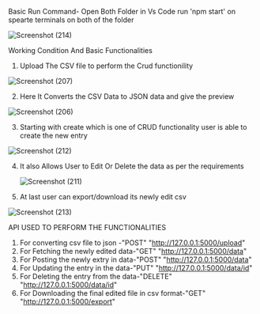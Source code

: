 Basic Run Command-
Open Both Folder in Vs Code run 'npm start' on spearte terminals on both of the folder


![Screenshot (214)](https://github.com/codekid69/CSV_CRUD/assets/123632128/73d4b5c4-42d9-41af-8fdc-f6d621122ccf)



Working Condition And Basic Functionalities


1) Upload The CSV file to perform the Crud functionility

![Screenshot (207)](https://github.com/codekid69/CSV_CRUD/assets/123632128/0c1a5e29-d771-438d-b4bb-15b95e3d4c53)


2) Here It Converts the CSV Data to JSON data and give the preview
   
 ![Screenshot (206)](https://github.com/codekid69/CSV_CRUD/assets/123632128/37481757-488b-40b5-98ac-9391f4feb67c)


 3) Starting with create which is one of CRUD functionality user is able to create the new entry

![Screenshot (212)](https://github.com/codekid69/CSV_CRUD/assets/123632128/fa34b961-0db7-4c79-8978-6365a12a26b7)

4) It also Allows User to Edit Or Delete the data as per the requirements

   ![Screenshot (211)](https://github.com/codekid69/CSV_CRUD/assets/123632128/2d7f89ad-fb88-47ee-81e3-63aa78dc681e)


5) At last user can export/download its newly edit csv
   
![Screenshot (213)](https://github.com/codekid69/CSV_CRUD/assets/123632128/881669ff-190b-4c1b-aebf-b564e5bb128b)


API USED TO PERFORM THE FUNCTIONALITIES

1) For converting csv file to json -"POST" "http://127.0.0.1:5000/upload" 
2) For Fetching the newly edited data-"GET" "http://127.0.0.1:5000/data"
3) For Posting the newly extry in data-"POST" "http://127.0.0.1:5000/data"
4) For Updating the entry in the data-"PUT" "http://127.0.0.1:5000/data/id"
5) For Deleting the entry from the data-"DELETE" "http://127.0.0.1:5000/data/id"
6) For Downloading the final edited file in csv format-"GET" "http://127.0.0.1:5000/export"
   
